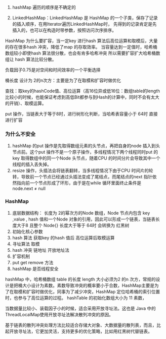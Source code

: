 1. hashMap 遍历的顺序是不确定的


2. LinkedHashMap：LinkedHashMap 是 HashMap 的一个子类，保存了记录的插入顺序，在用Iterator遍历LinkedHashMap时，
先得到的记录肯定是先插入的，也可以在构造时带参数，按照访问次序排序。

HashMap 为什么要扩容，当一定key 进行hash 算法后高位运算和取模后，大量的存在很多hash 冲突，降低了map 的存取效率。
当容量达到一定值时，哈希桶数组较小即使hash 算法很分散，也会有肯多哈希冲突
所以需要扩容扩大哈希桶数组让 hash 算法比较分散。

负载因子0.75是对空间和时间效率的一个平衡选择

桶长度 设计为 2的n次方：主要是为了在取模和扩容时做优化

查找：取key的hashCode值、高位运算（高16位异或低16位：数组table的length比较小的时候，也能保证考虑到高低Bit都参与到Hash的计算中，同时不会有太大的开销）、取模运算。

put 操作，当链表大于等于8时，进行树形化判断，当哈希表容量小于 64时 直接进行扩容


### 为什么不安全
1. hashMap 的put 操作是先取得数组元素的头节点，再把自身的node 插入到头节点前。这个put 操作不是一个原子操作，多线程情况下两个线程同时put 的key  取得数组中的同一个Node 头节点，随着CPU 的时间分片会导致其中一个线程的插入丢失掉。
 2. resize 操作，头插法会将链表翻转，当多线程情况下由于CPU 时间片的轮转，导致前一个节点已经通过头插法变成了尾结点，而尾结点的next 指针依然指向前一个节点形成了环形，由于是在while 循环里面终止条件是 node.next ≠ null 


### HashMap
1. 底层数据结构： 长度为 2的幂次方的Node 数组，Node 节点内包含 key ,value , hash 值和一个Node 对象的引用，因此可以形成一个链表，当链表长度大于8 且整个 Node{} 长度大于等于 64时 会转换为 红黑树
2. 初始化核心参数 
3. hash 算法  获取key 的hash 值后 高位运算后取模运算
4. 寻址算法 取模
5. hash 冲突 链地址 开放地址法
6. 扩容机制
7. put get remove 方法
8. hashMap 是否线程安全

hashMap 中，哈希桶数组 table 的长度 length 大小必须为2 的n 次方，常规的设计是把桶大小设计为素数。素数导致冲突的概率要小于合数，HashMap主要是为了在取模和扩容时做优化，同事为了减少冲突，HashMap 定位哈希桶的索引位置时，也参与了高位运算的过程。
hashTable 的初始化数组大小为 11 素数，



当数据量比较小、装载因子小的时候，适合采用开放寻址法。这也是 Java 中的ThreadLocalMap使用开放寻址法解决散列冲突的原因。

基于链表的散列冲突处理方法比较适合存储大对象、大数据量的散列表，而且，比起开放寻址法，它更加灵活，支持更多的优化策略，比如用红黑树代替链表。